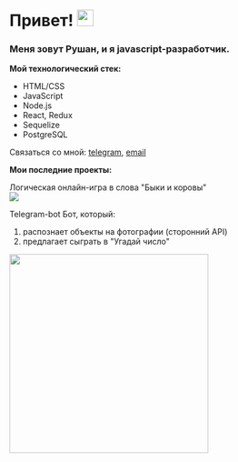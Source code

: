 # Привет! <img src="https://samafricaonline.com/sam_pay/public/assets/images/wave.gif" width="29px"/>


### Меня зовут Рушан, и я javascript-разработчик.

**Мой технологический стек:**
* HTML/CSS
* JavaScript
* Node.js
* React, Redux
* Sequelize
* PostgreSQL

Связаться со мной: [telegram](https://t.me/Rushan_Bil), [email](Rushan.bil@gmail.com)

**Мои последние проекты:**

Логическая онлайн-игра в слова "Быки и коровы"
<br>
<img src="https://camo.githubusercontent.com/6a083fdc854d9b502104b6cec2b789922d259fa46580f3f7e4a864f5ae1a67af/68747470733a2f2f6d656469612e67697068792e636f6d2f6d656469612f4b4550437048566d4f48635764496e6d4e352f67697068792e676966"/>

Telegram-bot 
Бот, который: 
1. распознает объекты на фотографии (сторонний API)
2. предлагает сыграть в "Угадай число"
<img src="https://user-images.githubusercontent.com/95147567/158379394-a77728db-e21c-49db-a03b-7134131b3bf9.gif" width="350px"/>
